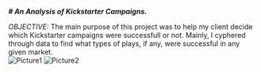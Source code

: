 _**# An Analysis of Kickstarter Campaigns.**_

_OBJECTIVE:_
The main purpose of this project was to help my client decide which Kickstarter campaigns were successfull or not. Mainly, I cyphered through data to find what types of plays, if any, were successful in any given market.  
![Picture1](https://user-images.githubusercontent.com/99840803/154382323-cda84a9c-2a28-436a-aea5-ee36ba6edbdd.png)
![Picture2](https://user-images.githubusercontent.com/99840803/154382392-3abbdeb9-0bc7-4f29-9152-9e51e98d1be2.png)
